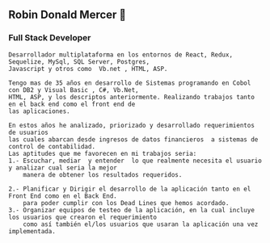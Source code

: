 ## Robin Donald Mercer  👋
### Full Stack Developer
```
Desarrollador multiplataforma en los entornos de React, Redux, Sequelize, MySql, SQL Server, Postgres, 
Javascript y otros como  Vb.net , HTML, ASP.

Tengo mas de 35 años en desarrollo de Sistemas programando en Cobol con DB2 y Visual Basic , C#, Vb.Net,
HTML, ASP, y los descriptos anteriormente. Realizando trabajos tanto en el back end como el front end de
las aplicaciones.

En estos años he analizado, priorizado y desarrollado requerimientos de usuarios 
las cuales abarcan desde ingresos de datos financieros  a sistemas de control de contabilidad.
Las aptitudes que me favorecen en mi trabajos seria:
1.- Escuchar, mediar  y entender  lo que realmente necesita el usuario y analizar cual seria la mejor 
    manera de obtener los resultados requeridos.

2.- Planificar y Dirigir el desarrollo de la aplicación tanto en el Front End como en el Back End. 
    para poder cumplir con los Dead Lines que hemos acordado.
3.- Organizar equipos de testeo de la aplicación, en la cual incluye los usuarios que crearon el requerimiento
    como así también el/los usuarios que usaran la aplicación una vez implementada.
```

<!--
**robindmercer/robindmercer** is a ✨ _special_ ✨ repository because its `README.md` (this file) appears on your GitHub profile.

Here are some ideas to get you started:

- 🔭 I’m currently working on ...
- 🌱 I’m currently learning ...
- 👯 I’m looking to collaborate on ...
- 🤔 I’m looking for help with ...
- 💬 Ask me about ...
- 📫 How to reach me: ...
- 😄 Pronouns: ...
- ⚡ Fun fact: ...
-->
